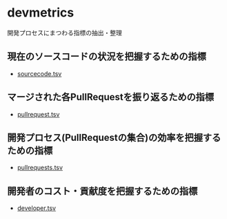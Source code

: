 # devmetrics

開発プロセスにまつわる指標の抽出・整理

## 現在のソースコードの状況を把握するための指標

- [sourcecode.tsv](metrics/sourcecode.tsv)

## マージされた各PullRequestを振り返るための指標

- [pullrequest.tsv](metrics/pullrequest.tsv)

## 開発プロセス(PullRequestの集合)の効率を把握するための指標

- [pullrequests.tsv](metrics/pullrequests.tsv)

## 開発者のコスト・貢献度を把握するための指標

- [developer.tsv](metrics/developer.tsv)